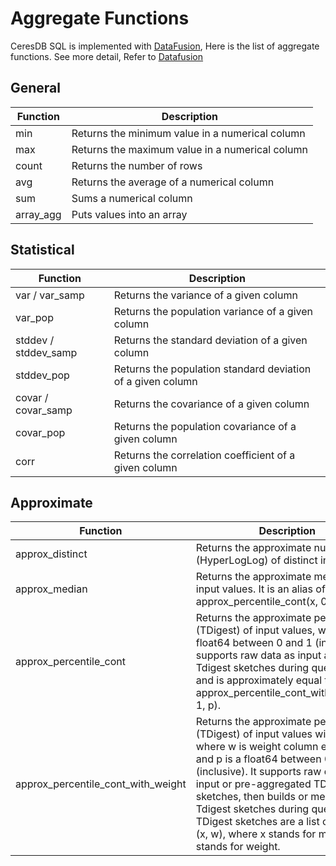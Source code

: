 # Aggregate Functions

CeresDB SQL is implemented with [DataFusion](https://github.com/CeresDB/arrow-datafusion), Here is the list of aggregate functions. See more detail, Refer to [Datafusion](https://github.com/CeresDB/arrow-datafusion/blob/master/docs/source/user-guide/sql/aggregate_functions.md)

## General

| Function  | Description                                     |
| --------- | ----------------------------------------------- |
| min       | Returns the minimum value in a numerical column |
| max       | Returns the maximum value in a numerical column |
| count     | Returns the number of rows                      |
| avg       | Returns the average of a numerical column       |
| sum       | Sums a numerical column                         |
| array_agg | Puts values into an array                       |

## Statistical

| Function             | Description                                                 |
| -------------------- | ----------------------------------------------------------- |
| var / var_samp       | Returns the variance of a given column                      |
| var_pop              | Returns the population variance of a given column           |
| stddev / stddev_samp | Returns the standard deviation of a given column            |
| stddev_pop           | Returns the population standard deviation of a given column |
| covar / covar_samp   | Returns the covariance of a given column                    |
| covar_pop            | Returns the population covariance of a given column         |
| corr                 | Returns the correlation coefficient of a given column       |

## Approximate

| Function                           | Description                                                                                                                                                                                                                                                                                                                                                                                |
| ---------------------------------- | ------------------------------------------------------------------------------------------------------------------------------------------------------------------------------------------------------------------------------------------------------------------------------------------------------------------------------------------------------------------------------------------ |
| approx_distinct                    | Returns the approximate number (HyperLogLog) of distinct input values                                                                                                                                                                                                                                                                                                                      |
| approx_median                      | Returns the approximate median of input values. It is an alias of approx_percentile_cont(x, 0.5).                                                                                                                                                                                                                                                                                          |
| approx_percentile_cont             | Returns the approximate percentile (TDigest) of input values, where p is a float64 between 0 and 1 (inclusive). It supports raw data as input and build Tdigest sketches during query time, and is approximately equal to approx_percentile_cont_with_weight(x, 1, p).                                                                                                                     |
| approx_percentile_cont_with_weight | Returns the approximate percentile (TDigest) of input values with weight, where w is weight column expression and p is a float64 between 0 and 1 (inclusive). It supports raw data as input or pre-aggregated TDigest sketches, then builds or merges Tdigest sketches during query time. TDigest sketches are a list of centroid (x, w), where x stands for mean and w stands for weight. |
